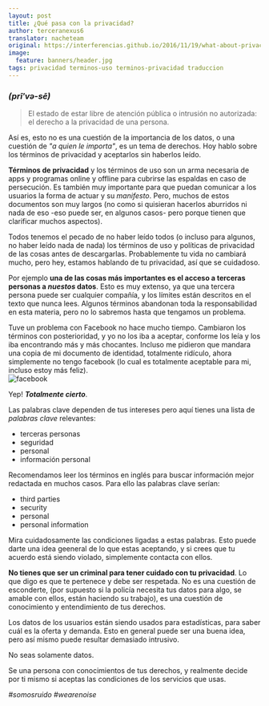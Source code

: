 ```yaml
---
layout: post
title: ¿Qué pasa con la privacidad?
author: terceranexus6
translator: nacheteam
original: https://interferencias.github.io/2016/11/19/what-about-privacy
image:
  feature: banners/header.jpg
tags: privacidad terminos-uso terminos-privacidad traduccion
---
```


### _(prī′və-sē)_

>El estado de estar libre de atención pública o intrusión no autorizada: el derecho a la privacidad de una persona.  

Así es, esto no es una cuestión de la importancia de los datos, o una cuestión de _"a quien le importa"_, es un tema de derechos. Hoy hablo sobre los términos de privacidad y aceptarlos sin haberlos leído.  

**Términos de privacidad** y los términos de uso son un arma necesaria de apps y programas online y offline para cubrirse las espaldas en caso de persecución. Es también muy importante para que puedan comunicar a los usuarios la forma de actuar y su _manifesto_. Pero, muchos de estos documentos son muy largos (no como si quisieran hacerlos aburridos ni nada de eso -eso puede ser, en algunos casos- pero porque tienen que clarificar muchos aspectos).  

Todos tenemos el pecado de no haber leído todos (o incluso para algunos, no haber leído nada de nada) los términos de uso y políticas de privacidad de las cosas antes de descargarlas. Probablemente tu vida no cambiará mucho, pero hey, estamos hablando de tu privacidad, así que se cuidadoso.  

Por ejemplo **una de las cosas más importantes es el acceso a terceras personas a _nuestos_ datos**. Esto es muy extenso, ya que una tercera persona puede ser cualquier compañía, y los límites están descritos en el texto que nunca lees. Algunos términos abandonan toda la responsabilidad en esta materia, pero no lo sabremos hasta que tengamos un problema.  

Tuve un problema con Facebook no hace mucho tiempo. Cambiaron los términos con posterioridad, y yo no los iba a aceptar, conforme los leía y los iba encontrando más y más chocantes. Incluso me pidieron que mandara una copia de mi documento de identidad, totalmente ridículo, ahora simplemente no tengo facebook (lo cual es totalmente aceptable para mi, incluso estoy más feliz).  
![facebook](http://65.media.tumblr.com/14ead16ff846ac019665d059fa0deaca/tumblr_inline_odi89c25PH1utpzp8_500.png)  

Yep! **_Totalmente cierto_**.

Las palabras clave dependen de tus intereses pero aquí tienes una lista de _palabras clave_ relevantes:  

- terceras personas  
- seguridad  
- personal  
- información personal  

Recomendamos leer los términos en inglés para buscar información mejor redactada en muchos casos. Para ello las palabras clave serían:  

- third parties
- security
- personal
- personal information

Mira cuidadosamente las condiciones ligadas a estas palabras. Esto puede darte una idea geeneral de lo que estas aceptando, y si crees que tu acuerdo está siendo violado, simplemente contacta con ellos.  

**No tienes que ser un criminal para tener cuidado con tu privacidad**. Lo que digo es que te pertenece y debe ser respetada. No es una cuestión de esconderte, (por supuesto si la policía necesita tus datos para algo, se amable con ellos, están haciendo su trabajo), es una cuestión de conocimiento y entendimiento de tus derechos.  

Los datos de los usuarios están siendo usados para estadísticas, para saber cuál es la oferta y demanda. Esto en general puede ser una buena idea, pero así mismo puede resultar demasiado intrusivo.  

No seas solamente datos.  

Se una persona con conocimientos de tus derechos, y realmente decide por ti mismo si aceptas las condiciones de los servicios que usas.

_#somosruido_
_#wearenoise_
